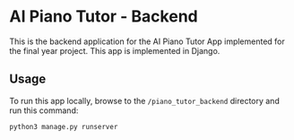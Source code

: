 # AI Piano Tutor - Backend
This is the backend application for the AI Piano Tutor App implemented for the final year project. This app is implemented in Django. 

## Usage
To run this app locally, browse to the `/piano_tutor_backend` directory and run this command:

```python3 manage.py runserver```